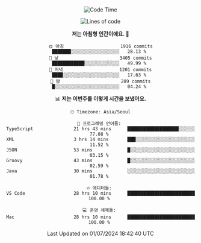 <div align="center">

<br />

 <!--START_SECTION:waka-->
![Code Time](http://img.shields.io/badge/Code%20Time-2%2C743%20hrs%2031%20mins-blue)

![Lines of code](https://img.shields.io/badge/%EC%A0%80%EB%8A%94%20%EC%97%AC%ED%83%9C%EA%B9%8C%EC%A7%80%20-3.9%20million%20%EC%A4%84%EC%9D%98%20%EC%BD%94%EB%93%9C%EB%A5%BC%20%EC%9E%91%EC%84%B1%ED%96%88%EC%96%B4%EC%9A%94.-blue)

**저는 아침형 인간이에요. 🐤** 

```text
🌞 아침                     1916 commits        ███████░░░░░░░░░░░░░░░░░░   28.13 % 
🌆 낮　                     3405 commits        ████████████░░░░░░░░░░░░░   49.99 % 
🌃 저녁                     1201 commits        ████░░░░░░░░░░░░░░░░░░░░░   17.63 % 
🌙 밤　                     289 commits         █░░░░░░░░░░░░░░░░░░░░░░░░   04.24 % 
```


📊 **저는 이번주를 이렇게 시간을 보냈어요.** 

```text
🕑︎ Timezone: Asia/Seoul

💬 프로그래밍 언어들: 
TypeScript               21 hrs 43 mins      ███████████████████░░░░░░   77.08 % 
XML                      3 hrs 14 mins       ███░░░░░░░░░░░░░░░░░░░░░░   11.52 % 
JSON                     53 mins             █░░░░░░░░░░░░░░░░░░░░░░░░   03.15 % 
Groovy                   43 mins             █░░░░░░░░░░░░░░░░░░░░░░░░   02.59 % 
Java                     30 mins             ░░░░░░░░░░░░░░░░░░░░░░░░░   01.78 % 

🔥 에디터들: 
VS Code                  28 hrs 10 mins      █████████████████████████   100.00 % 

💻 운영 체제들: 
Mac                      28 hrs 10 mins      █████████████████████████   100.00 % 
```


 Last Updated on 01/07/2024 18:42:40 UTC
<!--END_SECTION:waka-->

</div>
